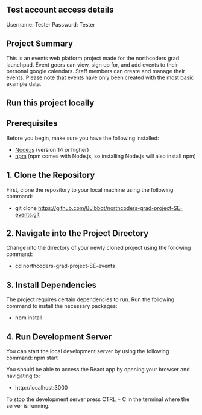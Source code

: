 ## Test account access details

Username: Tester
Password: Tester

## Project Summary

This is an events web platform project made for the northcoders grad launchpad.
Event goers can view, sign up for, and add events to their personal google calendars.
Staff members can create and manage their events.
Please note that events have only been created with the most basic example data.

## Run this project locally

## Prerequisites

Before you begin, make sure you have the following installed:

- [Node.js](https://nodejs.org/) (version 14 or higher)
- [npm](https://www.npmjs.com/) (npm comes with Node.js, so installing Node.js will also install npm)

## 1. Clone the Repository

First, clone the repository to your local machine using the following command:

- git clone https://github.com/BLIbbot/northcoders-grad-project-SE-events.git

## 2. Navigate into the Project Directory

Change into the directory of your newly cloned project using the following command:

- cd northcoders-grad-project-SE-events

## 3. Install Dependencies

The project requires certain dependencies to run. Run the following command to install the necessary packages:

- npm install

## 4. Run Development Server

You can start the local development server by using the following command:
npm start

You should be able to access the React app by opening your browser and navigating to:

- http://localhost:3000

To stop the development server press CTRL + C in the terminal where the server is running.
